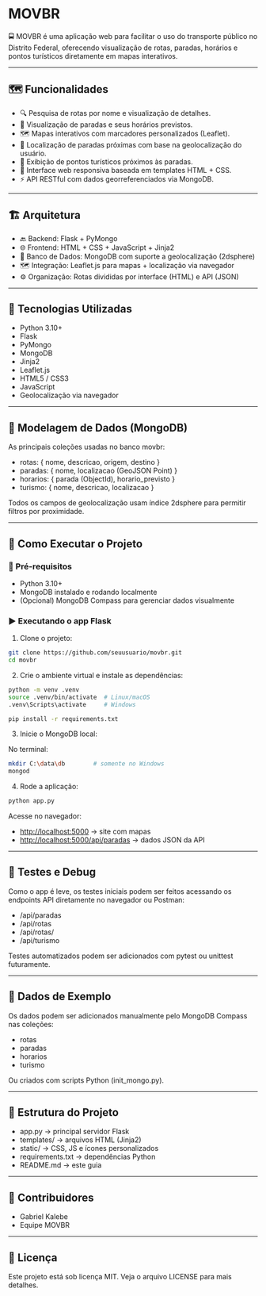 # MOVBR

🚍 MOVBR é uma aplicação web para facilitar o uso do transporte público no Distrito Federal, oferecendo visualização de rotas, paradas, horários e pontos turísticos diretamente em mapas interativos.

---

## 🗺️ Funcionalidades

- 🔍 Pesquisa de rotas por nome e visualização de detalhes.
- 🚌 Visualização de paradas e seus horários previstos.
- 🗺️ Mapas interativos com marcadores personalizados (Leaflet).
- 📍 Localização de paradas próximas com base na geolocalização do usuário.
- 🗿 Exibição de pontos turísticos próximos às paradas.
- 📲 Interface web responsiva baseada em templates HTML + CSS.
- ⚡ API RESTful com dados georreferenciados via MongoDB.

---

## 🏗️ Arquitetura

- 🔙 Backend: Flask + PyMongo
- 🌐 Frontend: HTML + CSS + JavaScript + Jinja2
- 💃 Banco de Dados: MongoDB com suporte a geolocalização (2dsphere)
- 🗺️ Integração: Leaflet.js para mapas + localização via navegador
- ⚙️ Organização: Rotas divididas por interface (HTML) e API (JSON)

---

## 🧠 Tecnologias Utilizadas

- Python 3.10+
- Flask
- PyMongo
- MongoDB
- Jinja2
- Leaflet.js
- HTML5 / CSS3
- JavaScript
- Geolocalização via navegador

---

## 📄 Modelagem de Dados (MongoDB)

As principais coleções usadas no banco movbr:

- rotas: { nome, descricao, origem, destino }
- paradas: { nome, localizacao (GeoJSON Point) }
- horarios: { parada (ObjectId), horario\_previsto }
- turismo: { nome, descricao, localizacao }

Todos os campos de geolocalização usam índice 2dsphere para permitir filtros por proximidade.

---

## 🚀 Como Executar o Projeto

### 🔧 Pré-requisitos

- Python 3.10+
- MongoDB instalado e rodando localmente
- (Opcional) MongoDB Compass para gerenciar dados visualmente

### ▶️ Executando o app Flask

1. Clone o projeto:

```bash
git clone https://github.com/seuusuario/movbr.git
cd movbr
```

2. Crie o ambiente virtual e instale as dependências:

```bash
python -m venv .venv
source .venv/bin/activate  # Linux/macOS
.venv\Scripts\activate     # Windows

pip install -r requirements.txt
```

3. Inicie o MongoDB local:

No terminal:

```bash
mkdir C:\data\db        # somente no Windows
mongod
```

4. Rode a aplicação:

```bash
python app.py
```

Acesse no navegador:

- [http://localhost:5000](http://localhost:5000) → site com mapas
- [http://localhost:5000/api/paradas](http://localhost:5000/api/paradas) → dados JSON da API

---

## 🧰 Testes e Debug

Como o app é leve, os testes iniciais podem ser feitos acessando os endpoints API diretamente no navegador ou Postman:

- /api/paradas
- /api/rotas
- /api/rotas/
- /api/turismo

Testes automatizados podem ser adicionados com pytest ou unittest futuramente.

---

## 💾 Dados de Exemplo

Os dados podem ser adicionados manualmente pelo MongoDB Compass nas coleções:

- rotas
- paradas
- horarios
- turismo

Ou criados com scripts Python (init\_mongo.py).

---

## 📁 Estrutura do Projeto

- app.py → principal servidor Flask
- templates/ → arquivos HTML (Jinja2)
- static/ → CSS, JS e ícones personalizados
- requirements.txt → dependências Python
- README.md → este guia

---

## 👥 Contribuidores

- Gabriel Kalebe
- Equipe MOVBR

---

## 📄 Licença

Este projeto está sob licença MIT. Veja o arquivo LICENSE para mais detalhes.

